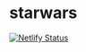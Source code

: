 # starwars

[![Netlify Status](https://api.netlify.com/api/v1/badges/bdfd1c9b-953b-4f63-9734-23215e797f1d/deploy-status)](https://app.netlify.com/sites/csb-vkq8b/deploys)
